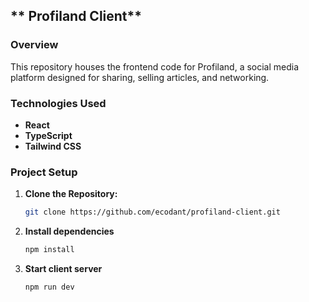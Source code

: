 ## ** Profiland Client**

### **Overview**

This repository houses the frontend code for Profiland, a social media platform designed for sharing, selling articles, and networking.

### **Technologies Used**

- **React**
- **TypeScript**
- **Tailwind CSS**

### **Project Setup**

1. **Clone the Repository:**

   ```bash
   git clone https://github.com/ecodant/profiland-client.git

   ```

2. **Install dependencies**

   ```bash
   npm install
   ```

3. **Start client server**

   ```bash
   npm run dev
   ```
